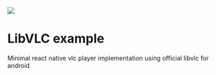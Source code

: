 ![](https://github.com/LeoIsasmendi/ReactNativeExamples/workflows/Android%20LibVLC%20Example/badge.svg)

# LibVLC example

Minimal react native vlc player implementation using official libvlc for android
